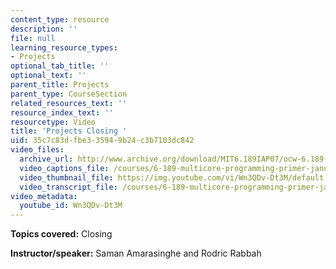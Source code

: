 ```yaml
---
content_type: resource
description: ''
file: null
learning_resource_types:
- Projects
optional_tab_title: ''
optional_text: ''
parent_title: Projects
parent_type: CourseSection
related_resources_text: ''
resource_index_text: ''
resourcetype: Video
title: 'Projects Closing '
uid: 35c7c83d-fbe3-3594-9b24-c3b7103dc842
video_files:
  archive_url: http://www.archive.org/download/MIT6.189IAP07/ocw-6.189-iap07-pro-closing_300k.mp4
  video_captions_file: /courses/6-189-multicore-programming-primer-january-iap-2007/84096ed2778459eca4be91984c320ceb_Wn3QDv-Dt3M.vtt
  video_thumbnail_file: https://img.youtube.com/vi/Wn3QDv-Dt3M/default.jpg
  video_transcript_file: /courses/6-189-multicore-programming-primer-january-iap-2007/d15cdfc00047450ca87cb9eb4e567d36_Wn3QDv-Dt3M.pdf
video_metadata:
  youtube_id: Wn3QDv-Dt3M
---
```


**Topics covered:** Closing

**Instructor/speaker:** Saman Amarasinghe and Rodric Rabbah
